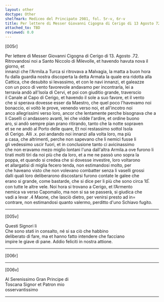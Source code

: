 ```yaml
---
layout: other
doctype: Other
shelfmark: Mediceo del Principato 2981, fol. 5r-v, 6r-v
title: Per lettere di Messer Giovanni Cigogna di Cerigo di 13 Agosto 72
attached_to: TBD
reviewed: 0.0
---
```


[005r]  
  
  
Per lettere di Messer Giovanni Cigogna di Cerigo di 13. Agosto .72.  
Ritrovandosi noi a Santo Niccolo di Milevolle, et havendo havuta nova il giorno, et  
innanzi che l'Armila.a Turca si ritrovava a Malvagia, la matta a buon hora  
fu dalla guardia nostra discoperta la detta Armata la quale era ridotta alla  
Cattica, che desubito si levassimo, et con le navi innanzi, et galeazze  
con un poco di vento favorevole andavamo per incontrarla, lei a  
terravia andò all'Isola di Cervi, et poi con giuditio grande, traverscio  
il Canale al Capo di Cerigo, et havendo il sole a suo favore, et il vento  
che si sperava dovesse esser da Maestro, che quel poco l'havevamo noi  
bonaccio, ei voltò le prove, venendo verso noi, et all'incotro noi  
anco allegrissimi verso loro, ancor che lentamente perche bisognava che a  
li Caselli ci andassero avanti, lei che vidde l'ardire, et ordine buono  
aro, si andò sempre pian prano ritirando, tanto che la notte sopraven  
et se ne andò al Porto delle quare, Et noi restassimo sottol Isola  
di Cerigo. Alli .x. poi andando noi innanzi alla volta loro, ma più  
a casa, che altrimenti, perche non sapevano che li nemici fusse li  
gli vedessimo uscir fuori, et in conclusione tanto ci avicinassimo  
che non eravamo mezo miglio lontani l'una dall'altra Armila.a ove furono li  
tirati molti tiri da noi più che da loro, et a me ne passò uno sopra la  
poppa, et quando si credea che si dovesse investire, loro voltarono  
et allargatisi di miglia fecero tenda, non estimandosi molto, per  
che haveano visto che non volevano combatter senza li vaselli grossi  
dalli quali loro deliberarono discostarsi furono contate le galee che  
erano si grande, come bastarde, che si dice per li più che sono circa 10̅.  
con tutte le altre vele. Noi hora si trovano a Cerigo, et l’Armento  
nemica va verso Capomalio, ma non si sa se passerà, si giudica che  
vadi a levar .4 Maone, che lasciò dietro, per venirsi presto ad in=  
contrare, non estimandosi quanto valermo, perditto d'uno Schiavo fugito.  
  
---  

[005v]  
  
  
Questi Signori li  
Che sono stati in consalto, né si sa ciò che habbino  
deliberato di fare, ma et hanno fatto intendere che facciano  
impire le giave di pane. Addio feliciti in nostra attione.  
  
---  

[006r]  
  
  
  
---  

[006v]  
  
  
Al Serenissimo Gran Principe di  
Toscana Signor et Patron mio  
osservantissimo  
  
---  

